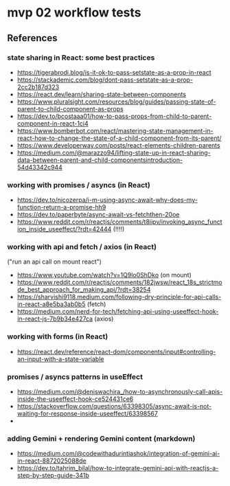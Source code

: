 # mvp 02 workflow tests

## References

### state sharing in React: some best practices

* https://tigerabrodi.blog/is-it-ok-to-pass-setstate-as-a-prop-in-react
* https://stackademic.com/blog/dont-pass-setstate-as-a-prop-2cc2b187d323
* https://react.dev/learn/sharing-state-between-components
* https://www.pluralsight.com/resources/blog/guides/passing-state-of-parent-to-child-component-as-props
* https://dev.to/bcostaaa01/how-to-pass-props-from-child-to-parent-component-in-react-1ci4
* https://www.bomberbot.com/react/mastering-state-management-in-react-how-to-change-the-state-of-a-child-component-from-its-parent/
* https://www.developerway.com/posts/react-elements-children-parents
* https://medium.com/@marazzo94/lifting-state-up-in-react-sharing-data-between-parent-and-child-componentsintroduction-54d43342c944


### working with promises / asyncs (in React)

* https://dev.to/nicozerpa/i-m-using-async-await-why-does-my-function-return-a-promise-hh9
* https://dev.to/paperbyte/async-await-vs-fetchthen-20oe
* https://www.reddit.com/r/reactjs/comments/t8iipv/invoking_async_function_inside_useeffect/?rdt=42444 (!!!!)

### working with api and fetch / axios (in React)

("run an api call on mount react")

* https://www.youtube.com/watch?v=1Q9lo0ShDko (on mount)
* https://www.reddit.com/r/reactjs/comments/182jwsw/react_18s_strictmode_best_approach_for_making_api/?rdt=38254
* https://sharvishi9118.medium.com/following-dry-principle-for-api-calls-in-react-a8e5ba3ab0b5 (fetch)
* https://medium.com/nerd-for-tech/fetching-api-using-useeffect-hook-in-react-js-7b9b34e427ca (axios)

### working with forms (in React)

* https://react.dev/reference/react-dom/components/input#controlling-an-input-with-a-state-variable

### promises / asyncs patterns in useEffect

* https://medium.com/@deniswachira_/how-to-asynchronously-call-apis-inside-the-useeffect-hook-ce524431ce6
* https://stackoverflow.com/questions/63398305/async-await-is-not-waiting-for-response-inside-useeffect/63398567
* 

### adding Gemini + rendering Gemini content (markdown)

* https://medium.com/@codewithadurintiashok/integration-of-gemini-ai-in-react-8872025088de
* https://dev.to/tahrim_bilal/how-to-integrate-gemini-api-with-reactjs-a-step-by-step-guide-341b